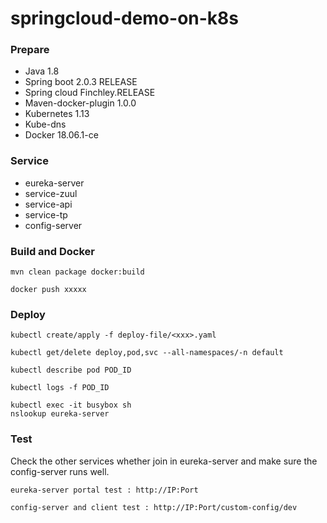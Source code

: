 # springcloud-demo-on-k8s

### Prepare
* Java 1.8
* Spring boot 2.0.3 RELEASE
* Spring cloud Finchley.RELEASE
* Maven-docker-plugin 1.0.0
* Kubernetes 1.13
* Kube-dns
* Docker 18.06.1-ce


### Service

+ eureka-server
+ service-zuul
+ service-api
+ service-tp
+ config-server

### Build and Docker

`mvn clean package docker:build`

```docker push xxxxx```


### Deploy

`kubectl create/apply -f deploy-file/<xxx>.yaml`

`kubectl get/delete deploy,pod,svc --all-namespaces/-n default`

`kubectl describe pod POD_ID`

`kubectl logs -f POD_ID`

	kubectl exec -it busybox sh
    nslookup eureka-server
   
	
### Test

Check the other services whether join in eureka-server and make sure the config-server runs well. 

	eureka-server portal test : http://IP:Port
	
	config-server and client test : http://IP:Port/custom-config/dev




